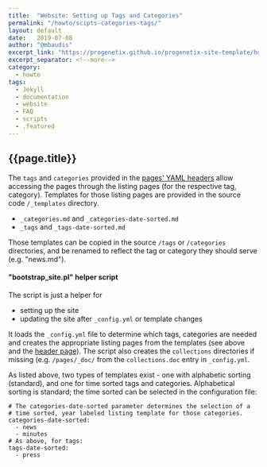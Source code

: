 ```yaml
---
title:  "Website: Setting up Tags and Categories"
permalink: "/howto/scipts-categories-tags/"
layout: default
date:   2019-07-08
author: "@mbaudis"
excerpt_link: "https://progenetix.github.io/progenetix-site-template/howto/scipts-categories-tags/"
excerpt_separator: <!--more-->
category:
  - howto
tags:
  - Jekyll
  - documentation
  - website
  - FAQ
  - scripts
  - .featured
---
```


<!--
This page is updated at the "excerpt_link" location linked in the header. If you want to keep/update a local version, you have to remove the link; then, your local page will be opened when clicking the menu link or the excerpt.
-->

## {{page.title}}

The `tags` and `categories` provided in the [pages' YAML headers](../yamlheader/) allow accessing the pages through the  listing pages (for the respective tag, category). Templates for those listing pages are provided in the source code `/_templates` directory.

<!--more-->

* `_categories.md` and `_categories-date-sorted.md`
* `_tags` and `_tags-date-sorted.md`

Those templates can be copied in the source `/tags` or `/categories` directories, and be renamed to reflect the tag or category they should serve (e.g. "news.md").

#### "bootstrap_site.pl" helper script

The script is just a helper for

* setting up the site
* updating the site after `_config.yml` or template changes

It loads the `_config.yml` file to determine which tags, categories are needed and creates the appropriate listing pages from the templates (see above and the [header page](../yamlheader/)). The script also creates the `collections` directories if missing (e.g. `/pages/_doc/` from the `collections.doc` entry in `_config.yml`.

As listed above, two types of templates exist - one with alphabetic sorting (standard), and one for time sorted tags and categories. Alphabetical sorting is standard; the time sorted can be selected in the configuration file:

```
# The categories-date-sorted parameter determines the selection of a
# time sorted, year labeled listing template for those categories.
categories-date-sorted:
  - news
  - minutes
# As above, for tags:
tags-date-sorted:
  - press
```
